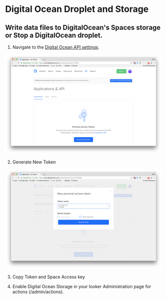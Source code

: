# Digital Ocean Droplet and Storage
##  Write data files to DigitalOcean's Spaces storage or Stop a DigitalOcean droplet.

1. Navigate to the [Digital Ocean API settings](https://cloud.digitalocean.com/settings/api/tokens).

![](digital&#32;ocean&#32;storage&#32;home.png)

2. Generate New Token

![](digital&#32;ocean&#32;storage&#32;home&#32;token.png)

3. Copy Token and Space Access key

4. Enable Digital Ocean Storage in your looker Administration page for actions (/admin/actions).
